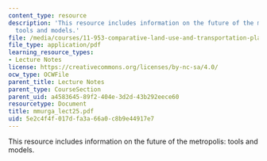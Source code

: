 ```yaml
---
content_type: resource
description: 'This resource includes information on the future of the metropolis:
  tools and models.'
file: /media/courses/11-953-comparative-land-use-and-transportation-planning-spring-2006/5e2c4f4f017dfa3a66a0c8b9e44917e7_mmurga_lect25.pdf
file_type: application/pdf
learning_resource_types:
- Lecture Notes
license: https://creativecommons.org/licenses/by-nc-sa/4.0/
ocw_type: OCWFile
parent_title: Lecture Notes
parent_type: CourseSection
parent_uid: a4583645-89f2-404e-3d2d-43b292eece60
resourcetype: Document
title: mmurga_lect25.pdf
uid: 5e2c4f4f-017d-fa3a-66a0-c8b9e44917e7
---
```

This resource includes information on the future of the metropolis: tools and models.